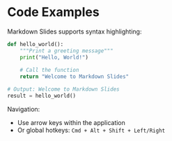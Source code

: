 # Code Examples

Markdown Slides supports syntax highlighting:

```python
def hello_world():
    """Print a greeting message"""
    print("Hello, World!")
    
    # Call the function
    return "Welcome to Markdown Slides"

# Output: Welcome to Markdown Slides
result = hello_world()
```

Navigation:
- Use arrow keys within the application
- Or global hotkeys: `Cmd + Alt + Shift + Left/Right`
